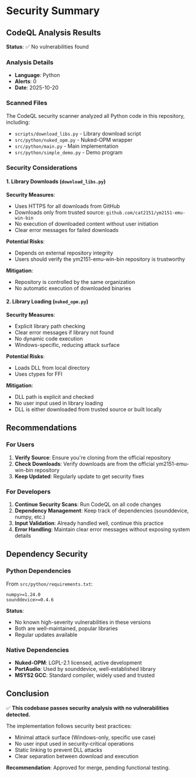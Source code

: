 # Security Summary

## CodeQL Analysis Results

**Status**: ✅ No vulnerabilities found

### Analysis Details

- **Language**: Python
- **Alerts**: 0
- **Date**: 2025-10-20

### Scanned Files

The CodeQL security scanner analyzed all Python code in this repository, including:

- `scripts/download_libs.py` - Library download script
- `src/python/nuked_opm.py` - Nuked-OPM wrapper
- `src/python/main.py` - Main implementation
- `src/python/simple_demo.py` - Demo program

### Security Considerations

#### 1. Library Downloads (`download_libs.py`)

**Security Measures**:
- Uses HTTPS for all downloads from GitHub
- Downloads only from trusted source: `github.com/cat2151/ym2151-emu-win-bin`
- No execution of downloaded content without user initiation
- Clear error messages for failed downloads

**Potential Risks**:
- Depends on external repository integrity
- Users should verify the ym2151-emu-win-bin repository is trustworthy

**Mitigation**:
- Repository is controlled by the same organization
- No automatic execution of downloaded binaries

#### 2. Library Loading (`nuked_opm.py`)

**Security Measures**:
- Explicit library path checking
- Clear error messages if library not found
- No dynamic code execution
- Windows-specific, reducing attack surface

**Potential Risks**:
- Loads DLL from local directory
- Uses ctypes for FFI

**Mitigation**:
- DLL path is explicit and checked
- No user input used in library loading
- DLL is either downloaded from trusted source or built locally

## Recommendations

### For Users

1. **Verify Source**: Ensure you're cloning from the official repository
2. **Check Downloads**: Verify downloads are from the official ym2151-emu-win-bin repository
3. **Keep Updated**: Regularly update to get security fixes

### For Developers

1. **Continue Security Scans**: Run CodeQL on all code changes
2. **Dependency Management**: Keep track of dependencies (sounddevice, numpy, etc.)
3. **Input Validation**: Already handled well, continue this practice
4. **Error Handling**: Maintain clear error messages without exposing system details

## Dependency Security

### Python Dependencies

From `src/python/requirements.txt`:

```
numpy>=1.24.0
sounddevice>=0.4.6
```

**Status**: 
- No known high-severity vulnerabilities in these versions
- Both are well-maintained, popular libraries
- Regular updates available

### Native Dependencies

- **Nuked-OPM**: LGPL-2.1 licensed, active development
- **PortAudio**: Used by sounddevice, well-established library
- **MSYS2 GCC**: Standard compiler, widely used and trusted

## Conclusion

✅ **This codebase passes security analysis with no vulnerabilities detected.**

The implementation follows security best practices:
- Minimal attack surface (Windows-only, specific use case)
- No user input used in security-critical operations
- Static linking to prevent DLL attacks
- Clear separation between download and execution

**Recommendation**: Approved for merge, pending functional testing.
